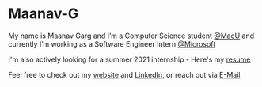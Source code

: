 # Maanav-G

My name is Maanav Garg and I’m a Computer Science student [@MacU](https://www.eng.mcmaster.ca/cas/programs/degree-options/basc/computer-science) and currently I’m working as a Software Engineer Intern [@Microsoft](https://www.microsoft.com/en-ca)

I'm also actively looking for a summer 2021 internship - Here's my [resume](https://maanavgarg.com/files/Resume.pdf)

Feel free to check out my [website](https://maanavgarg.com) and [LinkedIn](https://www.linkedin.com/in/maanavgarg/), or reach out via [E-Mail](mailto:maanavgarg@icloud.com)

